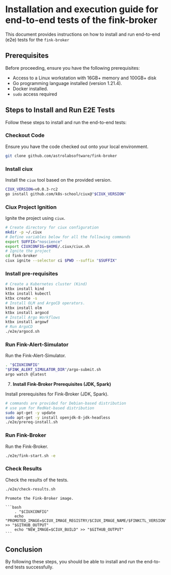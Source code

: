 # Installation and execution guide for end-to-end tests of the fink-broker

This document provides instructions on how to install and run end-to-end (e2e) tests for the `fink-broker`

## Prerequisites

Before proceeding, ensure you have the following prerequisites:

- Access to a Linux workstation with 16GB+ memory and 100GB+ disk
- Go programming language installed (version 1.21.4).
- Docker installed.
- `sudo` access required

## Steps to Install and Run E2E Tests

Follow these steps to install and run the end-to-end tests:

### Checkout Code

Ensure you have the code checked out onto your local environment.

```bash
git clone github.com/astrolabsoftware/fink-broker
```

### Install ciux

Install the `ciux` tool based on the provided version.

```bash
CIUX_VERSION=v0.0.3-rc2
go install github.com/k8s-school/ciux@"$CIUX_VERSION"
```

### Ciux Project Ignition

Ignite the project using `ciux`.

```bash
# Create directory for ciux configuration
mkdir -p ~/.ciux
# Define variables below for all the following commands
export SUFFIX="noscience"
export CIUXCONFIG=$HOME/.ciux/ciux.sh
# Ignite the project
cd fink-broker
ciux ignite --selector ci $PWD --suffix "$SUFFIX"
```

### Install pre-requisites

```bash
# Create a Kubernetes cluster (Kind)
ktbx install kind
ktbx install kubectl
ktbx create -s
# Install OLM and ArgoCD operators.
ktbx install olm
ktbx install argocd
# Install Argo Workflows
ktbx install argowf
# Run ArgoCD
./e2e/argocd.sh
```

### Run Fink-Alert-Simulator

Run the Fink-Alert-Simulator.

```bash
. "$CIUXCONFIG"
"$FINK_ALERT_SIMULATOR_DIR"/argo-submit.sh
argo watch @latest
```

7.  **Install Fink-Broker Prerequisites (JDK, Spark)**

Install prerequisites for Fink-Broker (JDK, Spark).

```bash
# commands are provided for Debian-based distribution
# use yum for RedHat-based distribution
sudo apt-get -y update
sudo apt-get -y install openjdk-8-jdk-headless
./e2e/prereq-install.sh
```

### Run Fink-Broker

Run the Fink-Broker.

```bash
./e2e/fink-start.sh -e
```

### Check Results

Check the results of the tests.

```bash
./e2e/check-results.sh
```


    Promote the Fink-Broker image.

    ```bash
        . "$CIUXCONFIG"
        echo "PROMOTED_IMAGE=$CIUX_IMAGE_REGISTRY/$CIUX_IMAGE_NAME/$FINKCTL_VERSION" >> "$GITHUB_OUTPUT"
        echo "NEW_IMAGE=$CIUX_BUILD" >> "$GITHUB_OUTPUT"
    ```

## Conclusion

By following these steps, you should be able to install and run the end-to-end tests successfully.

